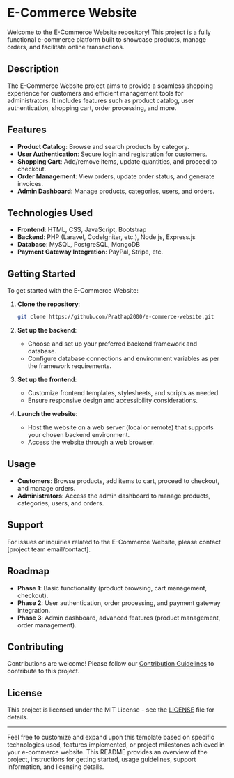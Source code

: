 

# E-Commerce Website

Welcome to the E-Commerce Website repository! This project is a fully functional e-commerce platform built to showcase products, manage orders, and facilitate online transactions.

## Description

The E-Commerce Website project aims to provide a seamless shopping experience for customers and efficient management tools for administrators. It includes features such as product catalog, user authentication, shopping cart, order processing, and more.

## Features

- **Product Catalog**: Browse and search products by category.
- **User Authentication**: Secure login and registration for customers.
- **Shopping Cart**: Add/remove items, update quantities, and proceed to checkout.
- **Order Management**: View orders, update order status, and generate invoices.
- **Admin Dashboard**: Manage products, categories, users, and orders.

## Technologies Used

- **Frontend**: HTML, CSS, JavaScript, Bootstrap
- **Backend**: PHP (Laravel, CodeIgniter, etc.), Node.js, Express.js
- **Database**: MySQL, PostgreSQL, MongoDB
- **Payment Gateway Integration**: PayPal, Stripe, etc.

## Getting Started

To get started with the E-Commerce Website:

1. **Clone the repository**:
   ```bash
   git clone https://github.com/Prathap2000/e-commerce-website.git
   ```

2. **Set up the backend**:
   - Choose and set up your preferred backend framework and database.
   - Configure database connections and environment variables as per the framework requirements.

3. **Set up the frontend**:
   - Customize frontend templates, stylesheets, and scripts as needed.
   - Ensure responsive design and accessibility considerations.

4. **Launch the website**:
   - Host the website on a web server (local or remote) that supports your chosen backend environment.
   - Access the website through a web browser.

## Usage

- **Customers**: Browse products, add items to cart, proceed to checkout, and manage orders.
- **Administrators**: Access the admin dashboard to manage products, categories, users, and orders.

## Support

For issues or inquiries related to the E-Commerce Website, please contact [project team email/contact].

## Roadmap

- **Phase 1**: Basic functionality (product browsing, cart management, checkout).
- **Phase 2**: User authentication, order processing, and payment gateway integration.
- **Phase 3**: Admin dashboard, advanced features (product management, order management).

## Contributing

Contributions are welcome! Please follow our [Contribution Guidelines](CONTRIBUTING.md) to contribute to this project.

## License

This project is licensed under the MIT License - see the [LICENSE](LICENSE) file for details.

---

Feel free to customize and expand upon this template based on specific technologies used, features implemented, or project milestones achieved in your e-commerce website. This README provides an overview of the project, instructions for getting started, usage guidelines, support information, and licensing details.
